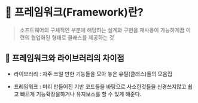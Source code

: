 # 📗 프레임워크(Framework)란?
> 소프트웨어의 구체적인 부분에 해당하는 설계와 구현을 재사용이 가능하게끔 이련의 협업화된 형태로 클래스를 제공하는 것

## 📒 프레임워크와 라이브러리의 차이점
- 라이브러리 : 자주 쓰일 만한 기능들을 모아 놓은 유틸(클래스)들의 모음집

- 프레임워크 : 미리 만들어진 기반 코드들을 바탕으로 사소한것들을 신경쓰지않고 쉽고 빠르게 기능확장을하거나 유지보스를 할 수 있게 해준다.
